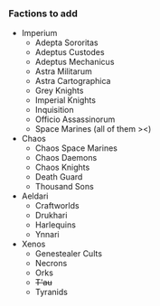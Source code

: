 ### Factions to add
- Imperium
  - Adepta Sororitas
  - Adeptus Custodes
  - Adeptus Mechanicus
  - Astra Militarum
  - Astra Cartographica
  - Grey Knights
  - Imperial Knights
  - Inquisition
  - Officio Assassinorum
  - Space Marines (all of them ><)
- Chaos
  - Chaos Space Marines
  - Chaos Daemons
  - Chaos Knights
  - Death Guard
  - Thousand Sons
- Aeldari
  - Craftworlds
  - Drukhari
  - Harlequins
  - Ynnari
- Xenos
  - Genestealer Cults
  - Necrons
  - Orks
  - ~~T'au~~
  - Tyranids